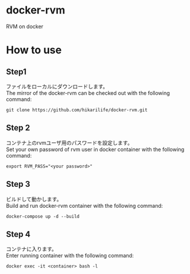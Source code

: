 # docker-rvm
RVM on docker
    
# How to use
## Step1
ファイルをローカルにダウンロードします。  
The mirror of the docker-rvm can be checked out with the following command:
```
git clone https://github.com/hikarilife/docker-rvm.git
```
  
## Step 2
コンテナ上のrvmユーザ用のパスワードを設定します。  
Set your own password of rvm user in docker container with the following command:
```
export RVM_PASS="<your password>"
```
  
## Step 3
ビルドして動かします。  
Build and run docker-rvm container with the following command:
```
docker-compose up -d --build
```
  
## Step 4
コンテナに入ります。  
Enter running container with the following command:
```
docker exec -it <container> bash -l
```
